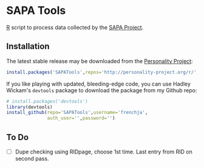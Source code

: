 SAPA Tools
==========

[R](http://www.r-project.org/) script to process data collected by 
the [SAPA Project](http://www.sapa-project.org).

Installation
------------
The latest stable release may be downloaded from the 
[Personality Project](http://personality-project.org):

```r
install.packages('SAPATools',repos='http://personality-project.org/r/',type='source')
```

If you like playing with updated, bleeding-edge code, you can use Hadley Wickam's
`devtools` package to download the package from my Github repo:

```r
# install.packages('devtools')
library(devtools)
install_github(repo='SAPATools',username='frenchja',
               auth_user='',password='')
```

To Do
-----

- [ ] Dupe checking using RIDpage, choose 1st time.  Last entry from RID on second pass.